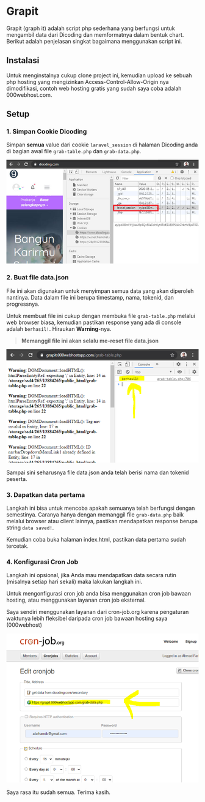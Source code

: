 # Grapit

Grapit (graph it) adalah script php sederhana yang berfungsi untuk mengambil data dari Dicoding dan memformatnya dalam bentuk chart.  Berikut adalah penjelasan singkat bagaimana menggunakan script ini.

## Instalasi
Untuk menginstalnya cukup clone project ini, kemudian upload ke sebuah php hosting yang mengizinkan Access-Control-Allow-Origin nya dimodifikasi, contoh web hosting gratis yang sudah saya coba adalah 000webhost.com.

## Setup

### 1. Simpan Cookie Dicoding

Simpan **semua** value dari cookie `laravel_session` di halaman Dicoding anda di bagian awal file `grab-table.php` dan `grab-data.php`.

![Tempat cookie laravel_session](images/laravel-cookie.jpg)

### 2. Buat file data.json

File ini akan digunakan untuk menyimpan semua data yang akan diperoleh nantinya. Data dalam file ini berupa timestamp, nama, tokenid, dan progressnya.

Untuk membuat file ini cukup dengan membuka file `grab-table.php` melalui web browser biasa, kemudian pastikan response yang ada di console adalah `berhasil!`. Hiraukan **Warning**-nya.

> **Memanggil file ini akan selalu me-reset file data.json**

![respon di console berupa string berhasil](images/console-berhasil.png)


Sampai sini seharusnya file data.json anda telah berisi nama dan tokenid peserta.

### 3.  Dapatkan data pertama

Langkah ini bisa untuk mencoba apakah semuanya telah berfungsi dengan semestinya. Caranya hanya dengan memanggil file `grab-data.php` baik melalui browser atau client lainnya, pastikan mendapatkan response berupa string `data saved!`.

Kemudian coba buka halaman index.html, pastikan data pertama sudah tercetak.

### 4. Konfigurasi Cron Job

Langkah ini opsional,  jika Anda mau mendapatkan data secara rutin (misalnya setiap hari sekali) maka lakukan langkah ini.

Untuk mengonfigurasi cron job anda bisa menggunakan cron job bawaan hosting, atau menggunakan layanan cron job eksternal.

Saya sendiri menggunakan layanan dari cron-job.org karena pengaturan waktunya lebih fleksibel daripada cron job bawaan hosting saya (000webhost) 

![contoh cron job saya](images/cronjob.png)

Saya rasa itu sudah semua. Terima kasih.